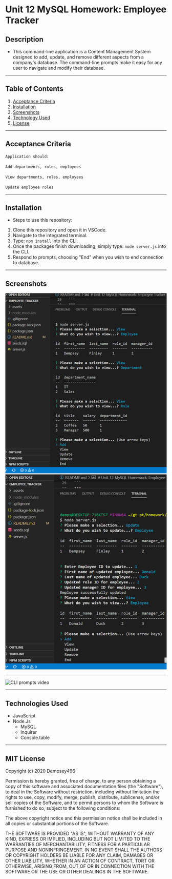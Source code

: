 # Unit 12 MySQL Homework: Employee Tracker

## Description
* This command-line application is a Content Management System designed to add, update, and remove different aspects from a company's database. The command-line prompts make it easy for any user to navigate and modify their database.

***

## Table of Contents

1. [Acceptance Criteria](#crit)
2. [Installation](#inst)
3. [Screenshots](#scrshot)
4. [Technology Used](#tech)
5. [License](#lice)

***
<a name="crit"></a>

## Acceptance Criteria 

```
Application should:

Add departments, roles, employees

View departments, roles, employees

Update employee roles
```
***
<a name="inst"></a>

## Installation
* Steps to use this repository:
1. Clone this repository and open it in VSCode.
2. Navigate to the integrated terminal.
3. Type: `npm install` into the CLI.
4. Once the packages finish downloading, simply type: `node server.js` into the CLI.
5. Respond to prompts, choosing "End" when you wish to end connection to database.

***
<a name="scrshot"></a>

## Screenshots
![Views option example](./assets/employee_tracker_2.png)
![Update option example](./assets/employee_tracker_3.png)
***
![CLI prompts video](https://drive.google.com/file/d/1lRBRlKBhOHSmNmdrIBD_gKl54jrClI-m/view)
***

<a name="tech"></a>

## Technologies Used

* JavaScript
* Node.Js
   * MySQL
   * Inquirer
   * Console.table


***
<a name="lice"></a>


## MIT License

Copyright (c) 2020 Dempsey496

Permission is hereby granted, free of charge, to any person obtaining a copy
of this software and associated documentation files (the "Software"), to deal
in the Software without restriction, including without limitation the rights
to use, copy, modify, merge, publish, distribute, sublicense, and/or sell
copies of the Software, and to permit persons to whom the Software is
furnished to do so, subject to the following conditions:

The above copyright notice and this permission notice shall be included in all
copies or substantial portions of the Software.

THE SOFTWARE IS PROVIDED "AS IS", WITHOUT WARRANTY OF ANY KIND, EXPRESS OR
IMPLIED, INCLUDING BUT NOT LIMITED TO THE WARRANTIES OF MERCHANTABILITY,
FITNESS FOR A PARTICULAR PURPOSE AND NONINFRINGEMENT. IN NO EVENT SHALL THE
AUTHORS OR COPYRIGHT HOLDERS BE LIABLE FOR ANY CLAIM, DAMAGES OR OTHER
LIABILITY, WHETHER IN AN ACTION OF CONTRACT, TORT OR OTHERWISE, ARISING FROM,
OUT OF OR IN CONNECTION WITH THE SOFTWARE OR THE USE OR OTHER DEALINGS IN THE
SOFTWARE.
